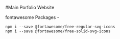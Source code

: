 #Main Porfolio Website





fontawesome Packages - 

    npm i --save @fortawesome/free-regular-svg-icons
    npm i --save @fortawesome/free-solid-svg-icons
